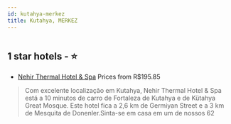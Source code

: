 ```yaml
---
id: kutahya-merkez
title: Kutahya, MERKEZ
---
```


<center><img src="https://i.travelapi.com/hotels/72000000/71940000/71937200/71937192/3744ec3b_z.jpg" alt="" /></center>


##  1 star hotels - ⭐️

-    [Nehir Thermal Hotel & Spa](https://www.hurb.com/br/aud/https://www.hurb.com/br/hotels/kutahya/nehir-thermal-hotel-spa-HT-AAJK?cmp=18055) Prices from R$195.85
   > Com excelente localização em Kutahya, Nehir Thermal Hotel & Spa está a 10 minutos de carro de Fortaleza de Kutahya e de Kütahya Great Mosque.  Este hotel fica a 2,6 km de Germiyan Street e a 3 km de Mesquita de Donenler.Sinta-se em casa em um de nossos 62
